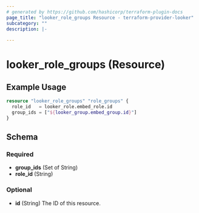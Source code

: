 ```yaml
---
# generated by https://github.com/hashicorp/terraform-plugin-docs
page_title: "looker_role_groups Resource - terraform-provider-looker"
subcategory: ""
description: |-
  
---
```


# looker_role_groups (Resource)



## Example Usage

```terraform
resource "looker_role_groups" "role_groups" {
  role_id   = looker_role.embed_role.id
  group_ids = ["${looker_group.embed_group.id}"]
}
```

<!-- schema generated by tfplugindocs -->
## Schema

### Required

- **group_ids** (Set of String)
- **role_id** (String)

### Optional

- **id** (String) The ID of this resource.


